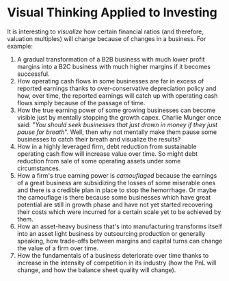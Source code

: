 # Visual Thinking Applied to Investing

It is interesting to *visualize* how certain financial ratios (and therefore, valuation multiples) will change because of changes in a business. For example:

1. A gradual transformation of a B2B business with much lower profit margins into a B2C business with much higher margins if it becomes successful.
2. How operating cash flows in some businesses are far in excess of reported earnings thanks to over-conservative depreciation policy and how, over time, the reported earnings will catch up with operating cash flows simply because of the passage of time.
3. How the true earning power of some growing businesses can become visible just by mentally stopping the growth capex. Charlie Munger once said: "*You should seek businesses that just drown in money if they just pause for breath*". Well, then why not mentally make them pause some businesses to catch their breath and visualize the results?
4. How in a highly leveraged firm, debt reduction from sustainable operating cash flow will increase value over time. So might debt reduction from sale of some operating assets under some circumstances.
5. How a firm's true earning power is *camouflaged* because the earnings of a great business are subsidizing the losses of some miserable ones and there is a credible plan in place to stop the hemorrhage. Or maybe the camouflage is there because some businesses which have great potential are still in growth phase and have not yet started recovering their costs which were incurred for a certain scale yet to be achieved by them.
6. How an asset-heavy business that's into manufacturing transforms itself into an asset light business by outsourcing production or generally speaking, how trade-offs between margins and capital turns can change the value of a firm over time.
7. How the fundamentals of a business deteriorate over time thanks to increase in the intensity of competition in its industry (how the PnL will change, and how the balance sheet quality will change).